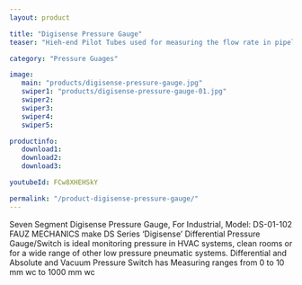 ```yaml
---
layout: product

title: "Digisense Pressure Gauge"
teaser: "Hieh-end Pilot Tubes used for measuring the flow rate in pipeline by sensing the velocity and the static pressure."

category: "Pressure Guages"

image:
   main: "products/digisense-pressure-gauge.jpg"
   swiper1: "products/digisense-pressure-gauge-01.jpg"
   swiper2:
   swiper3:
   swiper4:
   swiper5:

productinfo:
   download1:
   download2:
   download3:

youtubeId: FCw8XHEHSkY

permalink: "/product-digisense-pressure-gauge/"
---
```


Seven Segment Digisense Pressure Gauge, For Industrial, Model: DS-01-102
FAUZ MECHANICS make DS Series ‘Digisense’ Differential Pressure Gauge/Switch is ideal monitoring pressure in HVAC systems, clean rooms or for a wide range of other low pressure pneumatic systems.
Differential and Absolute and Vacuum Pressure Switch has Measuring ranges from 0 to 10 mm wc to 1000 mm wc 
